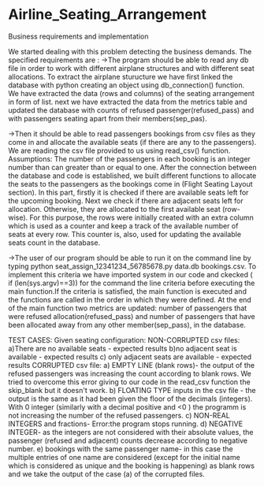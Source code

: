# Airline_Seating_Arrangement
Business requirements and implementation

We started dealing with this problem detecting the business demands. The specified requirements are : 
->The program should be able to read any db file in order to work with different airplane structures and with different seat allocations. To extract the airplane sturucture we have first linked the database with python creating an object using db_connection() function. We have extracted the data (rows and columns) of the seating arrangement in form of list. next we have extracted the data from the metrics table and updated the database with counts of refused passenger(refused_pass) and with passengers seating apart from their members(sep_pas). 

->Then it should be able to read passengers bookings from csv files as they come in and allocate the available seats (if there are any to the passengers). We are reading the csv file provided to us using read_csv() function.
Assumptions: The number of the passengers in each booking is an integer number than can greater than or equal to one.
After the connection between the database and code is established, we built different functions to allocate the seats to the passengers as the bookings come in (Flight Seating Layout section). In this part, firstly it is checked if there are available seats left for the upcoming booking. Next we check if there are adjacent seats left for allocation. Otherwise, they are allocated to the first available seat (row-wise). For this purpose, the rows were initially created with an extra column which is used as a counter and keep a track of the available number of seats at every row. This counter is, also, used for updating the available seats count in the database.

->The user of our program should be able to run it on the command line by typing python seat_assign_12341234_56785678.py
data.db bookings.csv. To implement this criteria we have imported system in our code and ckecked ( if (len(sys.argv)==3)) for the command the line criteria before executing the main function.If the criteria is satisfied, the main function is executed and the functions are called in the order in which they were defined. 
At the end of the main function two metrics are updated: number of passengers that were refused allocation(refused_pass) and number of passengers that have been allocated away from any other member(sep_pass), in the database.

TEST CASES:
Given seating configuration:
NON-CORRUPTED csv files:
  a)There are no available seats - expected results
  b)no adjacent seat is available - expected results
  c) only adjacent seats are available - expected results
CORRUPTED csv file:
  a) EMPTY LINE (blank rows)- the output of the refused passengers was increasing the count according to blank rows. We tried to overcome    this error giving to our code in the read_csv function the skip_blank but it doesn't work.
  b) FLOATING TYPE inputs in the csv file - the output is the same as it had been given the floor of the decimals (integers). With 0       integer (similarly with a decimal positive and <0 ) the programm is not increasing the number of the refused passengers.
 c) NON-REAL INTEGERS and fractions-  Error:the program stops running. 
 d) NEGATIVE INTEGER- as the integers are not considered with their absolute values, the passenger (refused and adjacent) counts decrease according to negative number.
 e) bookings with the same passenger name- in this case the multiple entries of one name are considered (except for the initial name which is considered as unique and the booking is happening) as blank rows and we take the output of the case (a) of the corrupted files.
